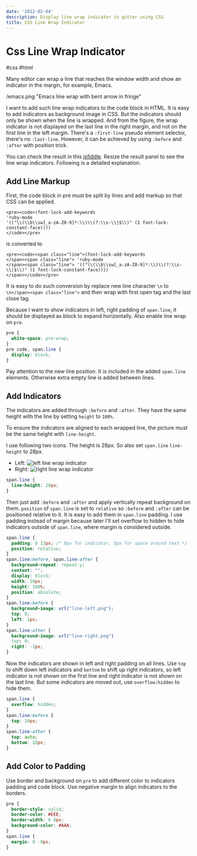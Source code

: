 ```yaml
---
date: '2012-02-04'
description: Display line wrap indicator in gutter using CSS
title: CSS Line Wrap Indicator
---
```


# Css Line Wrap Indicator

#css #html

Many editor can wrap a line that reaches the window width and show an indicator in the margin, for example, Emacs.

/emacs.png "Emacs line wrap with bent arrow in fringe"

I want to add such line wrap indicators to the code block in HTML. It is easy to add indicators as background image in CSS. But the indicators should only be shown when the line is wrapped. And from the figure, the wrap indicator is not displayed on the last line in the right margin, and not on the first line in the left margin. There's a `:first-line` pseudo element selector, there's no `:last-line`. However, it can be achieved by using `:before` and `:after` with position trick.

You can check the result in this [jsfiddle](https://jsfiddle.net/doitian/97bfwx6q/5/). Resize the result panel to see the line wrap indicators. Following is a detailed explanation.

<!--more-->

## Add Line Markup ##

First, the code block in pre must be split by lines and add markup so that CSS can be applied.

    <pre><code>(font-lock-add-keywords
    'ruby-mode
    '(("\\(\\b\\sw[_a-zA-Z0-9]*:\\)\\(?:\\s-\\|$\\)" (1 font-lock-constant-face))))
    </code></pre>

is converted to

    <pre><code><span class="line">(font-lock-add-keywords
    </span><span class="line"> 'ruby-mode
    </span><span class="line"> '(("\\(\\b\\sw[_a-zA-Z0-9]*:\\)\\(?:\\s-\\|$\\)" (1 font-lock-constant-face))))
    </span></code></pre>

It is easy to do such conversion by replace new line character `\n` to `\n</span><span class="line">` and then wrap with first open tag and the last close tag.

Because I want to show indicators in left, right padding of `span.line`, it should be displayed as block to expand horizontally. Also enable line wrap on `pre`.

``` css
pre {
  white-space: pre-wrap;
}
pre code, span.line {
  display: block;
}
```

Pay attention to the new line position. It is included in the added
`span.line` elements. Otherwise extra empty line is added between lines.

## Add Indicators ##

The indicators are added through `:before` and `:after`. They have the same height with the line by setting `height` to `100%`.

To ensure the indicators are aligned to each wrapped line, the picture must be the same height with `line-height`.

I use following two icons. The height is 28px. So also set `span.line`
`line-height` to 28px.

- Left: ![left line wrap indicator](line-left.png)
- Right: ![right line wrap indicator](line-right.png)

``` css
span.line {
  line-height: 28px;
}
```

Then just add `:before` and `:after` and apply vertically repeat background on them. `position` of `span.line` is set to `relative` so `:before` and `:after` can be positioned relative to it. It is easy to add them in `span.line` padding. I use padding instead of margin because later I'll set overflow to hidden to hide indicators outside of `span.line`, where margin is considered outside.

``` css
span.line {
  padding: 0 13px; /* 8px for indicator, 5px for space around text */
  position: relative;
}
span.line:before, span.line:after {
  background-repeat: repeat-y;
  content: "";
  display: block;
  width: 10px;
  height: 100%;
  position: absolute;
}
span.line:before {
  background-image: url("line-left.png");
  top: 0;
  left: 1px;
}
span.line:after {
  background-image: url("line-right.png")
  top: 0;
  right: -1px;
}
```

Now the indicators are shown in left and right padding on all lines. Use `top` to shift down left indicators and `bottom` to shift up right indicators, so left indicator is not shown on the first line and right indicator is not shown on the last line. But some indicators are moved out, use `overflow:hidden` to hide them.

``` css
span.line {
  overflow: hidden;
}
span.line:before {
  top: 28px;
}
span.line:after {
  top: auto;
  bottom: 28px;
}
```

## Add Color to Padding

Use border and background on `pre` to add different color to indicators padding and code block. Use negative margin to align indicators to the
borders.

``` css
pre {
  border-style: solid;
  border-color: #EEE;
  border-width: 0 8px;
  background-color: #AAA;
}
span.line {
  margin: 0 -8px;
}
```
